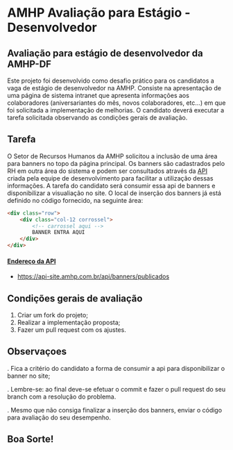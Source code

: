 # AMHP Avaliação para Estágio - Desenvolvedor
## Avaliação para estágio de desenvolvedor da AMHP-DF
Este projeto foi desenvolvido como desafio prático para os candidatos a vaga de estágio de desenvolvedor na AMHP.
Consiste na apresentação de uma página de sistema intranet que apresenta informações aos colaboradores (aniversariantes do mês, novos colaboradores, etc...) em que foi solicitada a implementação de melhorias. O candidato deverá executar a tarefa solicitada observando as condições gerais de avaliação.

## Tarefa
O Setor de Recursos Humanos da AMHP solicitou a inclusão de uma área para banners no topo da página principal. Os banners são cadastrados pelo RH em outra área do sistema e podem ser consultados através da [API](https://github.com/ti-amhp/portal-colaborador/edit/main/README.md#endere%C3%A7o-da-api) criada pela equipe de desenvolvimento para facilitar a utilização dessas informações.
A tarefa do candidato será consumir essa api de banners e disponibilizar a visualiação no site. O local de inserção dos banners já está definido no código fornecido, na seguinte área:

```html
<div class="row">
    <div class="col-12 corrossel">
        <!-- carrossel aqui -->
        BANNER ENTRA AQUI
    </div>
</div>
```

#### [Endereço da API](#endereco-da-api)
* https://api-site.amhp.com.br/api/banners/publicados

 
## Condições gerais de avaliação
1. Criar um fork do projeto;
2. Realizar a implementação  proposta;
3. Fazer um pull request com os ajustes.

## Observaçoes
. Fica a critério do candidato a forma de consumir a api para disponibilizar o banner no site;

. Lembre-se: ao final deve-se efetuar o commit e fazer o pull request do seu branch com a resolução do problema.

. Mesmo que não consiga finalizar a inserção dos banners, enviar o código para avaliação do seu desempenho.


## Boa Sorte!
